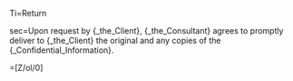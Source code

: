 Ti=Return

sec=Upon request by {_the_Client}, {_the_Consultant} agrees to promptly deliver to {_the_Client} the original and any copies of the {_Confidential_Information}.  

=[Z/ol/0]
